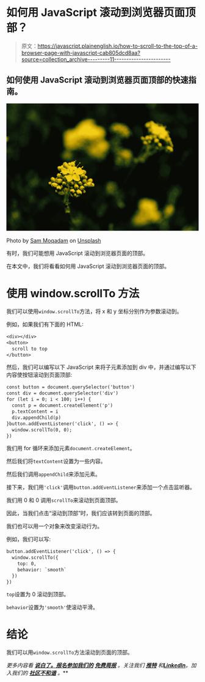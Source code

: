 # 如何用 JavaScript 滚动到浏览器页面顶部？

> 原文：<https://javascript.plainenglish.io/how-to-scroll-to-the-top-of-a-browser-page-with-javascript-cab805dcd8aa?source=collection_archive---------11----------------------->

## 如何使用 JavaScript 滚动到浏览器页面顶部的快速指南。

![](img/c5d89284074ddbdc9382f70d538270cb.png)

Photo by [Sam Moqadam](https://unsplash.com/@itssammoqadam?utm_source=medium&utm_medium=referral) on [Unsplash](https://unsplash.com?utm_source=medium&utm_medium=referral)

有时，我们可能想用 JavaScript 滚动到浏览器页面的顶部。

在本文中，我们将看看如何用 JavaScript 滚动到浏览器页面的顶部。

# 使用 window.scrollTo 方法

我们可以使用`window.scrollTo`方法，将 x 和 y 坐标分别作为参数滚动到。

例如，如果我们有下面的 HTML:

```
<div></div>
<button>
  scroll to top
</button>
```

然后，我们可以编写以下 JavaScript 来将子元素添加到 div 中，并通过编写以下内容使按钮滚动到页面顶部:

```
const button = document.querySelector('button')
const div = document.querySelector('div')
for (let i = 0; i < 100; i++) {
  const p = document.createElement('p')
  p.textContent = i
  div.appendChild(p)
}button.addEventListener('click', () => {
  window.scrollTo(0, 0);
})
```

我们用 for 循环来添加元素`document.createElement`。

然后我们将`textContent`设置为一些内容。

然后我们调用`appendChild`来添加元素。

接下来，我们用`'click'`调用`button.addEventListener`来添加一个点击监听器。

我们用 0 和 0 调用`scrollTo`来滚动到页面顶部。

因此，当我们点击“滚动到顶部”时，我们应该转到页面的顶部。

我们也可以用一个对象来改变滚动行为。

例如，我们可以写:

```
button.addEventListener('click', () => {
  window.scrollTo({
    top: 0,
    behavior: `smooth`
  })
})
```

`top`设置为 0 滚动到顶部。

`behavior`设置为`'smooth'`使滚动平滑。

# 结论

我们可以用`window.scrollTo`方法滚动到页面的顶部。

*更多内容看* [***说白了。报名参加我们的***](https://plainenglish.io/) **[***免费周报***](http://newsletter.plainenglish.io/) *。关注我们* [***推特***](https://twitter.com/inPlainEngHQ) *和**[***LinkedIn***](https://www.linkedin.com/company/inplainenglish/)*。加入我们的* [***社区不和谐***](https://discord.gg/GtDtUAvyhW) *。****